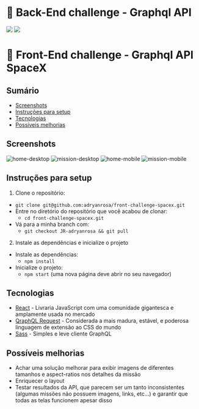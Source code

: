 # 👾 Back-End challenge - Graphql API
<a href="https://codeclimate.com/github/uigormarshall/back-challenge-graphql/maintainability"><img src="https://api.codeclimate.com/v1/badges/a1a4ebac5cb05a45735b/maintainability" /></a>
<a href="https://codeclimate.com/github/uigormarshall/back-challenge-graphql/test_coverage"><img src="https://api.codeclimate.com/v1/badges/a1a4ebac5cb05a45735b/test_coverage" /></a>


# 🚀 Front-End challenge - Graphql API SpaceX

## Sumário

- [Screenshots](#screenshots)
- [Instruções para setup](#instruções-para-setup)
- [Tecnologias](#tecnologias)
- [Possíveis melhorias](#possíveis-melhorias)

## Screenshots
![home-desktop](./screenshots/home-desktop.png)
![mission-desktop](./screenshots/mission-desktop.png)
![home-mobile](./screenshots/home-mobile.png)
![mission-mobile](./screenshots/mission-mobile.png)

## Instruções para setup
1. Clone o repositório:
  * `git clone git@github.com:adryanrosa/front-challenge-spacex.git`
  * Entre no diretório do repositório que você acabou de clonar:
    * `cd front-challenge-spacex.git`
  * Vá para a minha branch com:
    * `git checkout JR-adryanrosa && git pull`

2. Instale as dependências e inicialize o projeto
  * Instale as dependências:
    * `npm install`
  * Inicialize o projeto:
    * `npm start` (uma nova página deve abrir no seu navegador)

## Tecnologias
- [React](https://reactjs.org/) - Livraria JavaScript com uma comunidade gigantesca e amplamente usada no mercado
- [QraphQL Request](https://github.com/prisma-labs/graphql-request) - Considerada a mais madura, estável, e poderosa linguagem de extensão ao CSS do mundo
- [Sass](https://sass-lang.com/) - Simples e leve cliente GraphQL

## Possíveis melhorias
- Achar uma solução melhorar para exibir imagens de diferentes tamanhos e aspect-ratios nos detalhes da missão
- Enriquecer o layout
- Testar resultados da API, que parecem ser um tanto inconsistentes (algumas missões não possuem imagens, links, etc...) e garantir que todas as telas funcionem apesar disso
